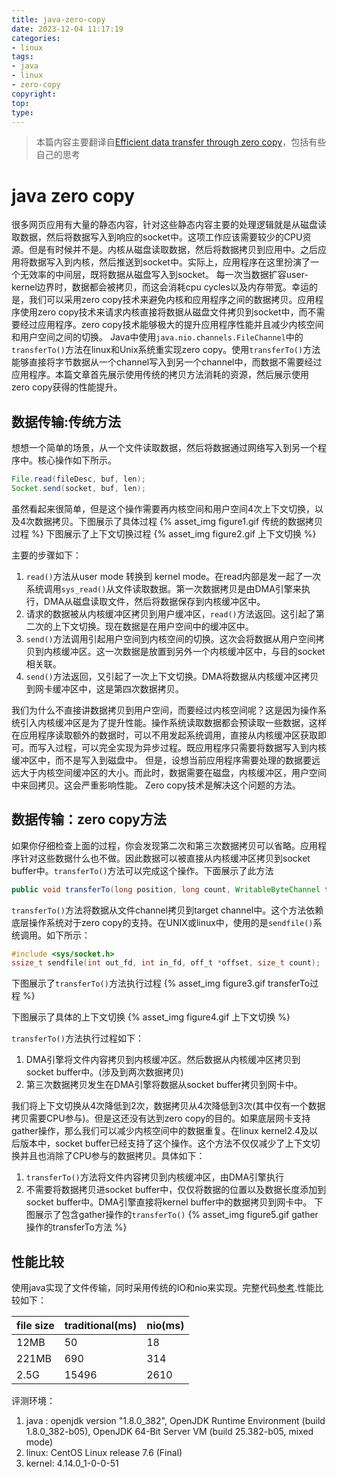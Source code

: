 ```yaml
---
title: java-zero-copy
date: 2023-12-04 11:17:19
categories:
- linux
tags:
- java
- linux
- zero-copy
copyright:
top:
type:
---
```


> 本篇内容主要翻译自[Efficient data transfer through zero copy](https://developer.ibm.com/articles/j-zerocopy/)，包括有些自己的思考
>

# java zero copy
很多网页应用有大量的静态内容，针对这些静态内容主要的处理逻辑就是从磁盘读取数据，然后将数据写入到响应的socket中。这项工作应该需要较少的CPU资源。但是有时候并不是。内核从磁盘读取数据，然后将数据拷贝到应用中。之后应用将数据写入到内核，然后推送到socket中。实际上，应用程序在这里扮演了一个无效率的中间层，既将数据从磁盘写入到socket。
每一次当数据扩容user-kernel边界时，数据都会被拷贝，而这会消耗cpu cycles以及内存带宽。幸运的是，我们可以采用zero copy技术来避免内核和应用程序之间的数据拷贝。应用程序使用zero copy技术来请求内核直接将数据从磁盘文件拷贝到socket中，而不需要经过应用程序。zero copy技术能够极大的提升应用程序性能并且减少内核空间和用户空间之间的切换。
Java中使用`java.nio.channels.FileChannel`中的`transferTo()`方法在linux和Unix系统重实现zero copy。使用`transferTo()`方法能够直接将字节数据从一个channel写入到另一个channel中，而数据不需要经过应用程序。本篇文章首先展示使用传统的拷贝方法消耗的资源，然后展示使用zero copy获得的性能提升。

## 数据传输:传统方法
想想一个简单的场景，从一个文件读取数据，然后将数据通过网络写入到另一个程序中。核心操作如下所示。
```java
File.read(fileDesc, buf, len);
Socket.send(socket, buf, len);
```
虽然看起来很简单，但是这个操作需要再内核空间和用户空间4次上下文切换，以及4次数据拷贝。下图展示了具体过程
{% asset_img figure1.gif 传统的数据拷贝过程 %}
下图展示了上下文切换过程
{% asset_img figure2.gif 上下文切换 %}

主要的步骤如下：
1. `read()`方法从user mode 转换到 kernel mode。在read内部是发一起了一次系统调用`sys_read()`从文件读取数据。第一次数据拷贝是由DMA引擎来执行，DMA从磁盘读取文件，然后将数据保存到内核缓冲区中。
2. 请求的数据被从内核缓冲区拷贝到用户缓冲区，`read()`方法返回。这引起了第二次的上下文切换。现在数据是在用户空间中的缓冲区中。
3. `send()`方法调用引起用户空间到内核空间的切换。这次会将数据从用户空间拷贝到内核缓冲区。这一次数据是放置到另外一个内核缓冲区中，与目的socket相关联。
4. `send()`方法返回，又引起了一次上下文切换。DMA将数据从内核缓冲区拷贝到网卡缓冲区中，这是第四次数据拷贝。

我们为什么不直接讲数据拷贝到用户空间，而要经过内核空间呢？这是因为操作系统引入内核缓冲区是为了提升性能。操作系统读取数据都会预读取一些数据，这样在应用程序读取额外的数据时，可以不用发起系统调用，直接从内核缓冲区获取即可。而写入过程，可以完全实现为异步过程。既应用程序只需要将数据写入到内核缓冲区中，而不是写入到磁盘中。
但是，设想当前应用程序需要处理的数据要远远大于内核空间缓冲区的大小。而此时，数据需要在磁盘，内核缓冲区，用户空间中来回拷贝。这会严重影响性能。
Zero copy技术是解决这个问题的方法。

## 数据传输：zero copy方法
如果你仔细检查上面的过程，你会发现第二次和第三次数据拷贝可以省略。应用程序针对这些数据什么也不做。因此数据可以被直接从内核缓冲区拷贝到socket buffer中。`transferTo()`方法可以完成这个操作。下面展示了此方法
```java
public void transferTo(long position, long count, WritableByteChannel target);
```
`transferTo()`方法将数据从文件channel拷贝到target channel中。这个方法依赖底层操作系统对于zero copy的支持。在UNIX或linux中，使用的是`sendfile()`系统调用。如下所示：
```c
#include <sys/socket.h>
ssize_t sendfile(int out_fd, int in_fd, off_t *offset, size_t count);
```
下图展示了`transferTo()`方法执行过程
{% asset_img figure3.gif transferTo过程 %}

下图展示了具体的上下文切换
{% asset_img figure4.gif 上下文切换 %}

`transferTo()`方法执行过程如下：
1. DMA引擎将文件内容拷贝到内核缓冲区。然后数据从内核缓冲区拷贝到socket buffer中。(涉及到两次数据拷贝)
2. 第三次数据拷贝发生在DMA引擎将数据从socket buffer拷贝到网卡中。

我们将上下文切换从4次降低到2次，数据拷贝从4次降低到3次(其中仅有一个数据拷贝需要CPU参与)。但是这还没有达到zero copy的目的。如果底层网卡支持gather操作，那么我们可以减少内核空间中的数据重复。在linux kernel2.4及以后版本中，socket buffer已经支持了这个操作。这个方法不仅仅减少了上下文切换并且也消除了CPU参与的数据拷贝。具体如下：
1. `transferTo()`方法将文件内容拷贝到内核缓冲区，由DMA引擎执行
2. 不需要将数据拷贝进socket buffer中，仅仅将数据的位置以及数据长度添加到socket buffer中。DMA引擎直接将kernel buffer中的数据拷贝到网卡中。
下图展示了包含gather操作的`transferTo()`
{% asset_img figure5.gif gather操作的transferTo方法 %}

## 性能比较
使用java实现了文件传输，同时采用传统的IO和nio来实现。完整代码[参考](https://github.com/lightnine/j-zerocopy).性能比较如下：

| file size | traditional(ms) | nio(ms) |
|-----------|-----------------|---------|
| 12MB      | 50              | 18      |
| 221MB     | 690             | 314     |
| 2.5G      | 15496           | 2610    |

评测环境：
1. java : openjdk version "1.8.0_382", OpenJDK Runtime Environment (build 1.8.0_382-b05), OpenJDK 64-Bit Server VM (build 25.382-b05, mixed mode)
2. linux: CentOS Linux release 7.6 (Final)
3. kernel: 4.14.0_1-0-0-51

